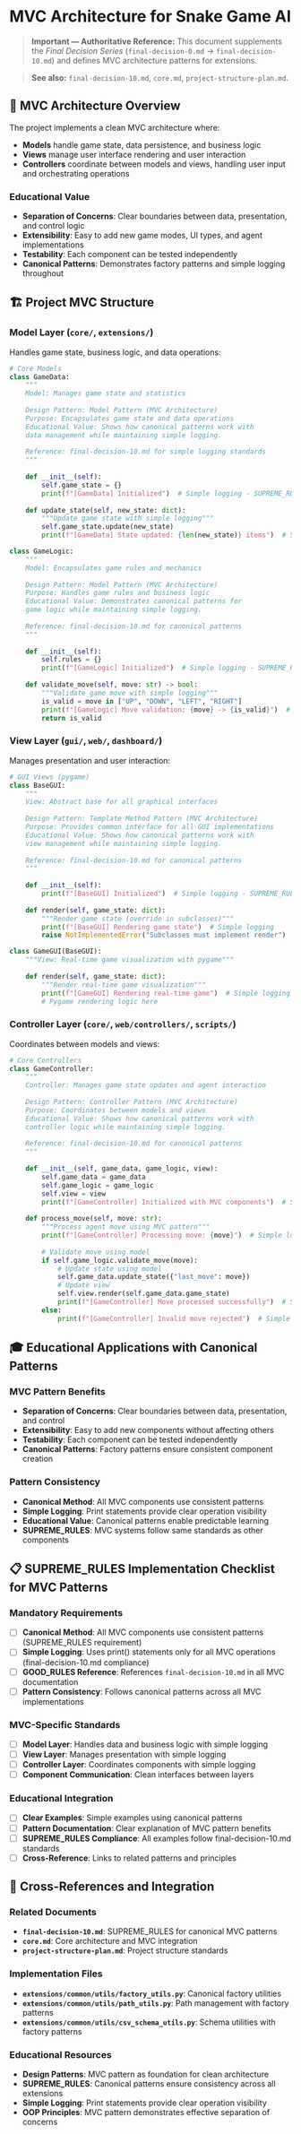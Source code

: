 # MVC Architecture for Snake Game AI

> **Important — Authoritative Reference:** This document supplements the _Final Decision Series_ (`final-decision-0.md` → `final-decision-10.md`) and defines MVC architecture patterns for extensions.

> **See also:** `final-decision-10.md`, `core.md`, `project-structure-plan.md`.

## 🎯 **MVC Architecture Overview**

The project implements a clean MVC architecture where:
- **Models** handle game state, data persistence, and business logic
- **Views** manage user interface rendering and user interaction
- **Controllers** coordinate between models and views, handling user input and orchestrating operations

### **Educational Value**
- **Separation of Concerns**: Clear boundaries between data, presentation, and control logic
- **Extensibility**: Easy to add new game modes, UI types, and agent implementations
- **Testability**: Each component can be tested independently
- **Canonical Patterns**: Demonstrates factory patterns and simple logging throughout

## 🏗️ **Project MVC Structure**

### **Model Layer (`core/`, `extensions/`)**
Handles game state, business logic, and data operations:

```python
# Core Models
class GameData:
    """
    Model: Manages game state and statistics
    
    Design Pattern: Model Pattern (MVC Architecture)
    Purpose: Encapsulates game state and data operations
    Educational Value: Shows how canonical patterns work with
    data management while maintaining simple logging.
    
    Reference: final-decision-10.md for simple logging standards
    """
    
    def __init__(self):
        self.game_state = {}
        print(f"[GameData] Initialized")  # Simple logging - SUPREME_RULES
    
    def update_state(self, new_state: dict):
        """Update game state with simple logging"""
        self.game_state.update(new_state)
        print(f"[GameData] State updated: {len(new_state)} items")  # Simple logging

class GameLogic:
    """
    Model: Encapsulates game rules and mechanics
    
    Design Pattern: Model Pattern (MVC Architecture)
    Purpose: Handles game rules and business logic
    Educational Value: Demonstrates canonical patterns for
    game logic while maintaining simple logging.
    
    Reference: final-decision-10.md for canonical patterns
    """
    
    def __init__(self):
        self.rules = {}
        print(f"[GameLogic] Initialized")  # Simple logging - SUPREME_RULES
    
    def validate_move(self, move: str) -> bool:
        """Validate game move with simple logging"""
        is_valid = move in ["UP", "DOWN", "LEFT", "RIGHT"]
        print(f"[GameLogic] Move validation: {move} -> {is_valid}")  # Simple logging
        return is_valid
```

### **View Layer (`gui/`, `web/`, `dashboard/`)**
Manages presentation and user interaction:

```python
# GUI Views (pygame)
class BaseGUI:
    """
    View: Abstract base for all graphical interfaces
    
    Design Pattern: Template Method Pattern (MVC Architecture)
    Purpose: Provides common interface for all GUI implementations
    Educational Value: Shows how canonical patterns work with
    view management while maintaining simple logging.
    
    Reference: final-decision-10.md for canonical patterns
    """
    
    def __init__(self):
        print(f"[BaseGUI] Initialized")  # Simple logging - SUPREME_RULES
    
    def render(self, game_state: dict):
        """Render game state (override in subclasses)"""
        print(f"[BaseGUI] Rendering game state")  # Simple logging
        raise NotImplementedError("Subclasses must implement render")

class GameGUI(BaseGUI):
    """View: Real-time game visualization with pygame"""
    
    def render(self, game_state: dict):
        """Render real-time game visualization"""
        print(f"[GameGUI] Rendering real-time game")  # Simple logging
        # Pygame rendering logic here
```

### **Controller Layer (`core/`, `web/controllers/`, `scripts/`)**
Coordinates between models and views:

```python
# Core Controllers
class GameController:
    """
    Controller: Manages game state updates and agent interaction
    
    Design Pattern: Controller Pattern (MVC Architecture)
    Purpose: Coordinates between models and views
    Educational Value: Shows how canonical patterns work with
    controller logic while maintaining simple logging.
    
    Reference: final-decision-10.md for canonical patterns
    """
    
    def __init__(self, game_data, game_logic, view):
        self.game_data = game_data
        self.game_logic = game_logic
        self.view = view
        print(f"[GameController] Initialized with MVC components")  # Simple logging
    
    def process_move(self, move: str):
        """Process agent move using MVC pattern"""
        print(f"[GameController] Processing move: {move}")  # Simple logging
        
        # Validate move using model
        if self.game_logic.validate_move(move):
            # Update state using model
            self.game_data.update_state({"last_move": move})
            # Update view
            self.view.render(self.game_data.game_state)
            print(f"[GameController] Move processed successfully")  # Simple logging
        else:
            print(f"[GameController] Invalid move rejected")  # Simple logging
```

## 🎓 **Educational Applications with Canonical Patterns**

### **MVC Pattern Benefits**
- **Separation of Concerns**: Clear boundaries between data, presentation, and control
- **Extensibility**: Easy to add new components without affecting others
- **Testability**: Each component can be tested independently
- **Canonical Patterns**: Factory patterns ensure consistent component creation

### **Pattern Consistency**
- **Canonical Method**: All MVC components use consistent patterns
- **Simple Logging**: Print statements provide clear operation visibility
- **Educational Value**: Canonical patterns enable predictable learning
- **SUPREME_RULES**: MVC systems follow same standards as other components

## 📋 **SUPREME_RULES Implementation Checklist for MVC Patterns**

### **Mandatory Requirements**
- [ ] **Canonical Method**: All MVC components use consistent patterns (SUPREME_RULES requirement)
- [ ] **Simple Logging**: Uses print() statements only for all MVC operations (final-decision-10.md compliance)
- [ ] **GOOD_RULES Reference**: References `final-decision-10.md` in all MVC documentation
- [ ] **Pattern Consistency**: Follows canonical patterns across all MVC implementations

### **MVC-Specific Standards**
- [ ] **Model Layer**: Handles data and business logic with simple logging
- [ ] **View Layer**: Manages presentation with simple logging
- [ ] **Controller Layer**: Coordinates components with simple logging
- [ ] **Component Communication**: Clean interfaces between layers

### **Educational Integration**
- [ ] **Clear Examples**: Simple examples using canonical patterns
- [ ] **Pattern Documentation**: Clear explanation of MVC pattern benefits
- [ ] **SUPREME_RULES Compliance**: All examples follow final-decision-10.md standards
- [ ] **Cross-Reference**: Links to related patterns and principles

## 🔗 **Cross-References and Integration**

### **Related Documents**
- **`final-decision-10.md`**: SUPREME_RULES for canonical MVC patterns
- **`core.md`**: Core architecture and MVC integration
- **`project-structure-plan.md`**: Project structure standards

### **Implementation Files**
- **`extensions/common/utils/factory_utils.py`**: Canonical factory utilities
- **`extensions/common/utils/path_utils.py`**: Path management with factory patterns
- **`extensions/common/utils/csv_schema_utils.py`**: Schema utilities with factory patterns

### **Educational Resources**
- **Design Patterns**: MVC pattern as foundation for clean architecture
- **SUPREME_RULES**: Canonical patterns ensure consistency across all extensions
- **Simple Logging**: Print statements provide clear operation visibility
- **OOP Principles**: MVC pattern demonstrates effective separation of concerns
